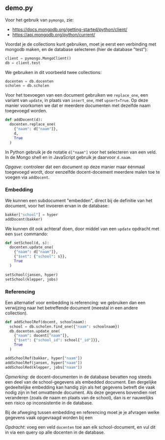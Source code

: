## demo.py

Voor het gebruik van `pymongo`, zie:

* https://docs.mongodb.org/getting-started/python/client/
* https://api.mongodb.org/python/current/

Voordat je de collections kunt gebruiken, moet je eerst een verbinding met mongodb maken, en de database selecteren (hier de database "test"):

```python
client = pymongo.MongoClient()
db = client.test
```

We gebruiken in dit voorbeeld twee collections:

```python
docenten = db.docenten
scholen = db.scholen
```

Voor het toevoegen van een document gebruiken we `replace_one`, een variant van `update`, in plaats van `insert_one`, met `upsert=True`. Op deze manier voorkomen we dat er meerdere documenten met dezelfde naam toegevoegd worden.

```python
def addDocent(d):
  docenten.replace_one(
    {"naam": d["naam"]},
    d,
    True
  )
```

In Python gebruik je de notatie `d["naam"]` voor het selecteren van een veld. In de Mongo shell en in JavaScript gebruik je daarvoor `d.naam`.

*Opgave*: controleer dat een document op deze manier maar éénmaal toegevoegd wordt, door eenzelfde docent-docement meerdere malen toe te voegen via `addDocent`.

### Embedding

We kunnen een subdocument "embedden", direct bij de definitie van het document, voor het invoeren ervan in de database:

```python
bakker["school"] = hyper
addDocent(bakker)
```

We kunnen dit ook achteraf doen, door middel van een `update` opdracht met een `$set` commando:


```python
def setSchool(d, s):
  docenten.update_one(
    {"naam": d["naam"]},
    {"$set": {"school": s}},
    True
  )
  
setSchool(jansen, hyper)
setSchool(klepper, jobs)
```

### Referencing

Een alternatief voor embedding is referencing: we gebruiken dan een verwijzing naar het betreffende document (meestal in een andere collection).

```python
def addSchoolRef(docent, schoolnaam):
  school = db.scholen.find_one({"naam": schoolnaam})
  db.docenten.update_one(
    {"naam": docent["naam"]},
    {"$set": {"school_id": school["_id"]}},
    True
  )

addSchoolRef(bakker, hyper["naam"])
addSchoolRef(jansen, hyper["naam"])
addSchoolRed(klepper, jobs["naam"])
```

*Opmerking:* de docent-documenten in de database bevatten nog steeds een deel van de school-gegevens als embedded document. Een dergelijke gedeeltelijke embedding kan handig zijn als het gegevens betreft die vaak nodig zijn in het omvattende document. Als deze gegevens bovendien niet veranderen (zoals de naam en plaats van de school), dan is er nauwelijks een risico op inconsistentie in de database.


Bij de afweging tussen embedding en referencing moet je je afvragen welke gegevens vaak opgevraagd worden bij een 

*Opdracht*: voeg een veld `docenten` toe aan elk school-document, en vul dit in via een query op alle docenten in de database.
